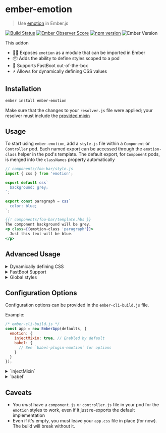 # ember-emotion

> Use [emotion][emotion] in Ember.js

[![Build Status](https://travis-ci.org/alexlafroscia/ember-emotion.svg?branch=master)](https://travis-ci.org/alexlafroscia/ember-emotion)
[![Ember Observer Score](https://emberobserver.com/badges/ember-emotion.svg)](https://emberobserver.com/addons/ember-emotion)
[![npm version](https://badge.fury.io/js/ember-emotion.svg)](https://www.npmjs.com/package/ember-emotion)
![Ember Version](https://embadge.io/v1/badge.svg?start=2.12.0)

This addon

- 👩‍🎤 Exposes `emotion` as a module that can be imported in Ember
- 📦 Adds the ability to define styles scoped to a pod
- 🚀 Supports FastBoot out-of-the-box
- ⚡️ Allows for dynamically defining CSS values

## Installation

```bash
ember install ember-emotion
```

Make sure that the changes to your `resolver.js` file were applied; your resolver must include the [provided mixin](blueprints/ember-emotion/files/app/resolver.js)

## Usage

To start using `ember-emotion`, add a `style.js` file within a `Component` or `Controller` pod. Each named export can be accessed through the `emotion-class` helper in the pod's template. The default export, for `Component` pods, is merged into the `classNames` property automatically

```javascript
// components/foo-bar/style.js
import { css } from 'emotion';

export default css`
  background: grey;
`;

export const paragraph = css`
  color: blue;
`;
```

```handlebars
{{! components/foo-bar/template.hbs }}
The component background will be grey.
<p class={{emotion-class 'paragraph'}}>
  Just this text will be blue.
</p>
```

## Advanced Usage

<details>
  <summary>Dynamically defining CSS</summary>

  Often times you want to define style based on the state of your component. `ember-emotion` provides tools for pulling in that state and using it to define your CSS dynamically.

  As a quick example, image you have an input component that should have black text normally, but should turn red when there's an error.  Here's what the CSS definition for that component might look like:

  ```javascript
  import { computed } from 'ember-emotion';

  export default text = computed('hasError')`
    color: ${ctx => ctx.get('hasError') ? 'red' : 'black'}
  `;
  ```

  By using the `computed` function to define your CSS block, two features are unlocked. Arguments passed to `computed` (like `hasError` above) are dependent keys just like in an Ember computed property definition. Functions embedded in the CSS definition are passed the context of the component as the first argument, so you can base your CSS off of the state. In the example above, any time `hasError` changes, the function will be called again and `red` or `black` will be set as the text color accordingly. This provides an alternative to the "normal" approach of doing this logic in the template to define different classes manually based on the state. Instead, you can allow Ember and Emotion to do that logic for you.

  If the state you care about is present initially and will never change, you can also just use the `computed` function as a template tag directly and define no dependent keys, like so:

  ```javascript
  import { computed } from 'ember-emotion';

  export default computed`
    padding: ${ctx => ctx.get('paddingAmount')}
  `;
  ```

  Note that this will not be re-computed should `paddingAmount` be changed.
</details>

<details>
  <summary>FastBoot Support</summary>
  FastBoot is supported out-of-the-box with no additional work required from you as the user. The initial CSS definition will be computed on the server, and the styles required for that initial paint injected into the HTML payload sent to the browser. Those initial values will also be hydrated into `emotion` before the first render, which will avoid those classes from being defined a second time by `emotion` when the first paint happens in the browser.
</details>

<details>
  <summary>Global styles</summary>
  Although an anti-pattern, it's sometimes useful to inject global styles, such as removing default styling from `body` or `html`. `emotion` provides the `injectGlobal` function for this, but for it to work with FastBoot it must be called at the right time.

  To make this easier, this addon provides a `global-styles` blueprint that can be used to generate the appropriate instance initializer. You can run:

  ```bash
  ember generate global-styles __name__of__initializer__
  ```

  where `__name__of__initializer__` would be replaced by whatever you want to call this file, and you'll get an initializer pre-configured to execute at the right time. You can simply add to the `injectGlobals` usage provided there and everything else will be taken care of.
</details>

## Configuration Options

Configuration options can be provided in the `ember-cli-build.js` file.

Example:

```javascript
/* ember-cli-build.js */
const app = new EmberApp(defaults, {
  emotion: {
    injectMixin: true, // Enabled by default
    babel: {
      // See `babel-plugin-emotion` for options
    }
  }
});
```

<details>
  <summary>`injectMixin`</summary>
  By default, the mixin is injected into all `Component` and `Controller` objects. However, if you'd rather inject it manually into just the classes that need it, you can disable the automatic injection with the `injectMixin` property

  Defaults to `true`
</details>

<details>
  <summary>`babel`</summary>
  Many additional features are supported, optionally, via [babel-plugin-emotion][babel-plugin-emotion]. By default, the default configuration is applied, which simply strips out unnecessary whitespace from CSS definitions.

  See the documentation for that package for details more.
</details>

## Caveats

- You _must_ have a `component.js` or `controller.js` file in your pod for the `emotion` styles to work, even if it just re-exports the default implementation
- Even if it's empty, you must leave your `app.css` file in place (for now). The build will break without it.

[emotion]: https://github.com/emotion-js/emotion
[emotion-object-styles]: https://emotion.sh/docs/object-styles
[babel-plugin-emotion]: https://github.com/emotion-js/emotion/tree/master/packages/babel-plugin-emotion
